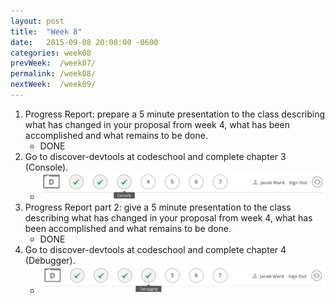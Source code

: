 ```yaml
---
layout: post
title:  "Week 8"
date:   2015-09-08 20:00:00 -0600
categories: week08
prevWeek:  /week07/
permalink: /week08/
nextWeek:  /week09/
---
```

1. Progress Report: prepare a 5 minute presentation to the class describing what has changed in your proposal from week 4, what has been accomplished and what remains to be done.
    - DONE
2. Go to discover-devtools at codeschool and complete chapter 3 (Console).
    - ![08-02][08-02]
3. Progress Report part 2: give a 5 minute presentation to the class describing what has changed in your proposal from week 4, what has been accomplished and what remains to be done.
    - DONE
4. Go to discover-devtools at codeschool and complete chapter 4 (Debugger).
    - ![08-04][08-04]

[08-02]: ../images/week08/ConsoleCompleted.png "ConsoleCompleted"
[08-04]: ../images/week08/DebuggingCompleted.png "DebuggingCompleted"
